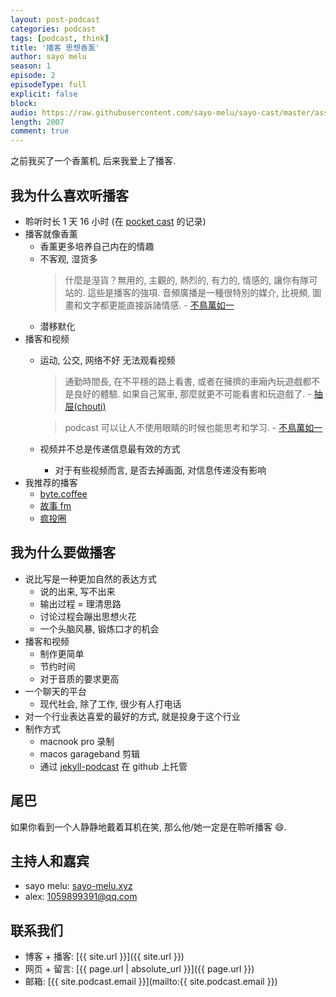 ```yaml
---
layout: post-podcast
categories: podcast
tags: [podcast, think]
title: '播客 思想香薰'
author: sayo melu
season: 1
episode: 2
episodeType: full
explicit: false
block:
audio: https://raw.githubusercontent.com/sayo-melu/sayo-cast/master/asset/1-2%20播客%20思想香薰.m4a
length: 2007
comment: true
---
```


之前我买了一个香薰机, 后来我爱上了播客.

## 我为什么喜欢听播客

- 聆听时长 1 天 16 小时 (在 [pocket cast](https://www.pocketcasts.com/) 的记录)
- 播客就像香薰
  - 香薰更多培养自己内在的情趣
  - 不客观, 湿货多
    > 什麼是溼貨？無用的, 主觀的, 熱烈的, 有力的, 情感的, 讓你有隊可站的. 這些是播客的強項. 音頻廣播是一種很特別的媒介, 比視頻, 圖畫和文字都更能直接訴諸情感. - [不鳥萬如一](https://www.zhihu.com/people/lawrencelry)
  - 潜移默化
- 播客和视频
  - 运动, 公交, 网络不好 无法观看视频

    > 通勤時間長, 在不平穩的路上看書, 或者在擁擠的車廂內玩遊戲都不是良好的體驗. 如果自己駕車, 那麼就更不可能看書和玩遊戲了. - [抽屉(chouti)](https://www.zhihu.com/people/chouti)

    > podcast 可以让人不使用眼睛的时候也能思考和学习. - [不鳥萬如一](https://www.zhihu.com/people/lawrencelry)

  - 视频并不总是传递信息最有效的方式
    - 对于有些视频而言, 是否去掉画面, 对信息传递没有影响
- 我推荐的播客
  - [byte.coffee](http://byte.coffee)
  - [故事 fm](http://storyfm.cn)
  - [疯投圈](https://crazy.capital)

## 我为什么要做播客

- 说比写是一种更加自然的表达方式
  - 说的出来, 写不出来
  - 输出过程 = 理清思路
  - 讨论过程会蹦出思想火花
  - 一个头脑风暴, 锻炼口才的机会
- 播客和视频
  - 制作更简单
  - 节约时间
  - 对于音质的要求更高
- 一个聊天的平台
  - 现代社会, 除了工作, 很少有人打电话
- 对一个行业表达喜爱的最好的方式, 就是投身于这个行业
- 制作方式
  - macnook pro 录制
  - macos garageband 剪辑
  - 通过 [jekyll-podcast](https://github.com/sayo-melu/jekyll-podcast) 在 github 上托管

## 尾巴

如果你看到一个人静静地戴着耳机在笑, 那么他/她一定是在聆听播客 😄.

## 主持人和嘉宾

- sayo melu: [sayo-melu.xyz](https://sayo-melu.xyz)
- alex: [1059899391@qq.com](mailto:1059899391@qq.com)

## 联系我们

- 博客 + 播客: [{{ site.url }}]({{ site.url }})
- 网页 + 留言: [{{ page.url | absolute_url }}]({{ page.url }})
- 邮箱: [{{ site.podcast.email }}](mailto:{{ site.podcast.email }})
